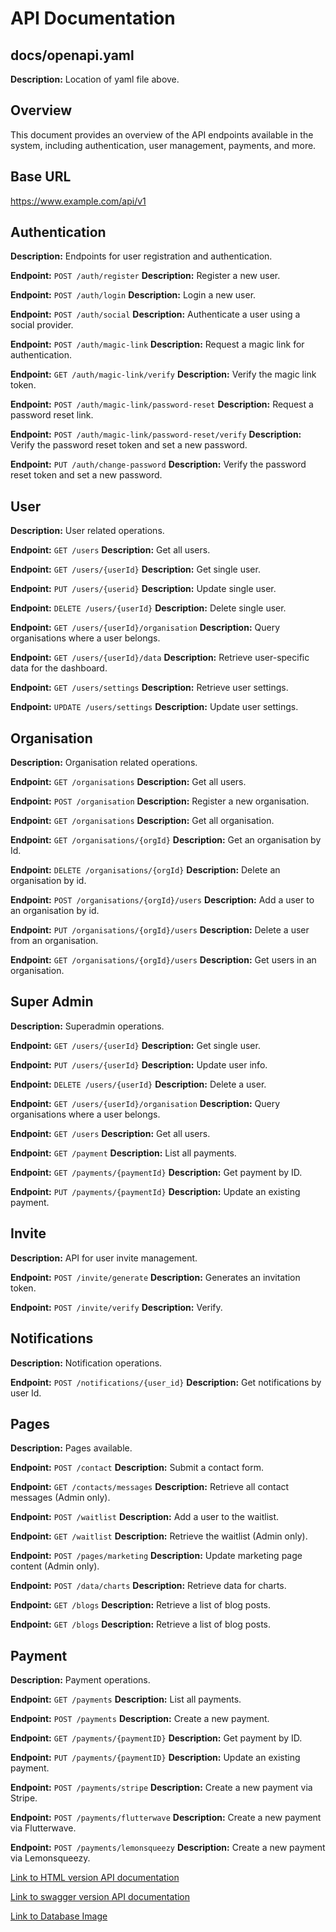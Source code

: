 # API Documentation

## docs/openapi.yaml
**Description:** Location of yaml file above.

## Overview

This document provides an overview of the API endpoints available in the system, including authentication, user management, payments, and more.

## Base URL

https://www.example.com/api/v1

## Authentication

**Description:** Endpoints for user registration and authentication.

**Endpoint:** `POST /auth/register` **Description:** Register a new user.

**Endpoint:** `POST /auth/login` **Description:** Login a new user.

**Endpoint:** `POST /auth/social` **Description:** Authenticate a user using a social provider.

**Endpoint:** `POST /auth/magic-link` **Description:** Request a magic link for authentication.

**Endpoint:** `GET /auth/magic-link/verify` **Description:** Verify the magic link token.

**Endpoint:** `POST /auth/magic-link/password-reset` **Description:** Request a password reset link.

**Endpoint:** `POST /auth/magic-link/password-reset/verify` **Description:** Verify the password reset token and set a new password.

**Endpoint:** `PUT /auth/change-password` **Description:** Verify the password reset token and set a new password.

## User

**Description:** User related operations.

**Endpoint:** `GET /users` **Description:** Get all users.

**Endpoint:** `GET /users/{userId}` **Description:** Get single user.

**Endpoint:** `PUT /users/{userid}` **Description:** Update single user.

**Endpoint:** `DELETE /users/{userId}` **Description:** Delete single user.

**Endpoint:** `GET /users/{userId}/organisation` **Description:** Query organisations where a user belongs.

**Endpoint:** `GET /users/{userId}/data` **Description:** Retrieve user-specific data for the dashboard.

**Endpoint:** `GET /users/settings` **Description:** Retrieve user settings.

**Endpoint:** `UPDATE /users/settings` **Description:** Update user settings.

## Organisation

**Description:** Organisation related operations.

**Endpoint:** `GET /organisations` **Description:** Get all users.

**Endpoint:** `POST /organisation` **Description:** Register a new organisation.

**Endpoint:** `GET /organisations` **Description:** Get all organisation.

**Endpoint:** `GET /organisations/{orgId}` **Description:** Get an organisation by Id.

**Endpoint:** `DELETE /organisations/{orgId}` **Description:** Delete an organisation by id.

**Endpoint:** `POST /organisations/{orgId}/users` **Description:** Add a user to an organisation by id.

**Endpoint:** `PUT /organisations/{orgId}/users` **Description:** Delete a user from an organisation.

**Endpoint:** `GET /organisations/{orgId}/users` **Description:** Get users in an organisation.

## Super Admin

**Description:** Superadmin operations.

**Endpoint:** `GET /users/{userId}` **Description:** Get single user.

**Endpoint:** `PUT /users/{userId}` **Description:** Update user info.

**Endpoint:** `DELETE /users/{userId}` **Description:** Delete a user.

**Endpoint:** `GET /users/{userId}/organisation` **Description:** Query organisations where a user belongs.

**Endpoint:** `GET /users` **Description:** Get all users.

**Endpoint:** `GET /payment` **Description:** List all payments.

**Endpoint:** `GET /payments/{paymentId}` **Description:** Get payment by ID.

**Endpoint:** `PUT /payments/{paymentId}` **Description:** Update an existing payment.

## Invite

**Description:** API for user invite management.

**Endpoint:** `POST /invite/generate` **Description:** Generates an invitation token.

**Endpoint:** `POST /invite/verify` **Description:** Verify.

## Notifications

**Description:** Notification operations.

**Endpoint:** `POST /notifications/{user_id}` **Description:** Get notifications by user Id.

## Pages

**Description:** Pages available.

**Endpoint:** `POST /contact` **Description:** Submit a contact form.

**Endpoint:** `GET /contacts/messages` **Description:** Retrieve all contact messages (Admin only).

**Endpoint:** `POST /waitlist` **Description:** Add a user to the waitlist.

**Endpoint:** `GET /waitlist` **Description:** Retrieve the waitlist (Admin only).

**Endpoint:** `POST /pages/marketing` **Description:** Update marketing page content (Admin only).

**Endpoint:** `POST /data/charts` **Description:** Retrieve data for charts.

**Endpoint:** `GET /blogs` **Description:** Retrieve a list of blog posts.

**Endpoint:** `GET /blogs` **Description:** Retrieve a list of blog posts.

## Payment

**Description:** Payment operations.

**Endpoint:** `GET /payments` **Description:** List all payments.

**Endpoint:** `POST /payments` **Description:** Create a new payment.

**Endpoint:** `GET /payments/{paymentID}` **Description:** Get payment by ID.

**Endpoint:** `PUT /payments/{paymentID}` **Description:** Update an existing payment.

**Endpoint:** `POST /payments/stripe` **Description:** Create a new payment via Stripe.

**Endpoint:** `POST /payments/flutterwave` **Description:** Create a new payment via Flutterwave.

**Endpoint:** `POST /payments/lemonsqueezy` **Description:** Create a new payment via Lemonsqueezy.

<p align="left"><a href="https://hng-task-three-pt7rk.ondigitalocean.app/" target="_blank">Link to HTML version API documentation</a><p>

<p align="left"><a href="https://app.swaggerhub.com/apis/HARYORTORLARH/hng-task3/1.0.0" target="_blank">Link to swagger version API documentation</a><p>

<p align="left"><a href="https://drive.google.com/file/d/1-8mI3JqCDoQGRMwzU1yFNEq5YAdPVD6r/view" target="_blank">Link to Database Image</a><p>
